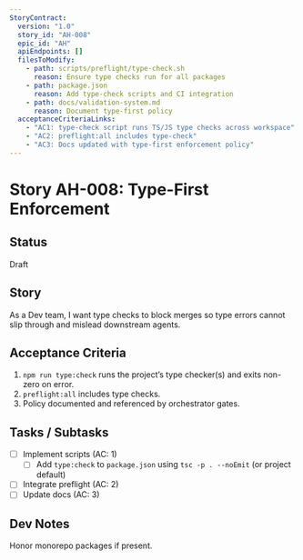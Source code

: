 ```yaml
---
StoryContract:
  version: "1.0"
  story_id: "AH-008"
  epic_id: "AH"
  apiEndpoints: []
  filesToModify:
    - path: scripts/preflight/type-check.sh
      reason: Ensure type checks run for all packages
    - path: package.json
      reason: Add type-check scripts and CI integration
    - path: docs/validation-system.md
      reason: Document type-first policy
  acceptanceCriteriaLinks:
    - "AC1: type-check script runs TS/JS type checks across workspace"
    - "AC2: preflight:all includes type-check"
    - "AC3: Docs updated with type-first enforcement policy"
---
```


# Story AH-008: Type-First Enforcement

## Status
Draft

## Story
As a Dev team, I want type checks to block merges so type errors cannot slip through and mislead downstream agents.

## Acceptance Criteria
1. `npm run type:check` runs the project’s type checker(s) and exits non-zero on error.
2. `preflight:all` includes type checks.
3. Policy documented and referenced by orchestrator gates.

## Tasks / Subtasks
- [ ] Implement scripts (AC: 1)
  - [ ] Add `type:check` to `package.json` using `tsc -p . --noEmit` (or project default)
- [ ] Integrate preflight (AC: 2)
- [ ] Update docs (AC: 3)

## Dev Notes
Honor monorepo packages if present.


